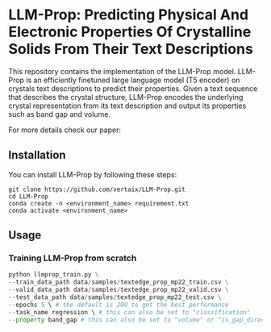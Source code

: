 # LLM-Prop: Predicting Physical And Electronic Properties Of Crystalline Solids From Their Text Descriptions
This repository contains the implementation of the LLM-Prop model. LLM-Prop is an efficiently finetuned large language model (T5 encoder) on crystals text descriptions to predict their properties. Given a text sequence that describes the crystal structure, LLM-Prop encodes the underlying crystal representation from its text description and output its properties such as band gap and volume. 

For more details check our paper: 

## Installation
You can install LLM-Prop by following these steps:
```
git clone https://github.com/vertaix/LLM-Prop.git
cd LLM-Prop
conda create -n <environment_name> requirement.txt
conda activate <environment_name>
```
## Usage
### Training LLM-Prop from scratch
```python
python llmprop_train.py \
--train_data_path data/samples/textedge_prop_mp22_train.csv \
--valid_data_path data/samples/textedge_prop_mp22_valid.csv \
--test_data_path data/samples/textedge_prop_mp22_test.csv \
--epochs 5 \ # the default is 200 to get the best performance
--task_name regression \ # this can also be set to "classification"
--property band_gap # this can also be set to "volume" or "is_gap_direct". Note that if the task name is set to classification, only "is_gap_direct" is allowed here. And if the task name is set to regression, only "band_gap" or "volume" is allowed here.

```
